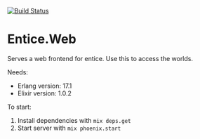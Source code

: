 [![Build Status](https://travis-ci.org/entice/server-elixir.svg)](https://travis-ci.org/entice/server-elixir)

# Entice.Web

Serves a web frontend for entice. Use this to access the worlds.

Needs:

- Erlang version: 17.1
- Elixir version: 1.0.2

To start:

1. Install dependencies with `mix deps.get`
2. Start server with `mix phoenix.start`
